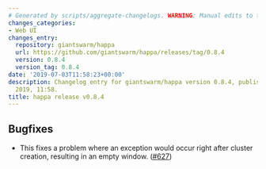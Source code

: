 ```yaml
---
# Generated by scripts/aggregate-changelogs. WARNING: Manual edits to this files will be overwritten.
changes_categories:
- Web UI
changes_entry:
  repository: giantswarm/happa
  url: https://github.com/giantswarm/happa/releases/tag/0.8.4
  version: 0.8.4
  version_tag: 0.8.4
date: '2019-07-03T11:58:23+00:00'
description: Changelog entry for giantswarm/happa version 0.8.4, published on 03 July
  2019, 11:58.
title: happa release v0.8.4
---
```


## Bugfixes

- This fixes a problem where an exception would occur right after cluster creation, resulting in an empty window. ([#627](https://github.com/giantswarm/happa/pull/627))
